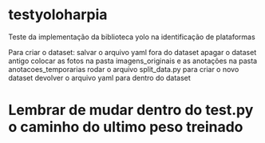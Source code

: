 # testyoloharpia
Teste da implementação da biblioteca yolo na identificação de plataformas

Para criar o dataset:
salvar o arquivo yaml fora do dataset
apagar o dataset antigo
colocar as fotos na pasta imagens_originais e as anotações na pasta anotacoes_temporarias
rodar o arquivo split_data.py para criar o novo dataset 
devolver o arquivo yaml para dentro do dataset

# Lembrar de mudar dentro do test.py o caminho do ultimo peso treinado
